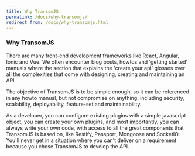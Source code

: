 ```yaml
---
title: Why TransomJS
permalink: /docs/why-transomjs/
redirect_from: /docs/why-transomjs.html
---
```


### Why TransomJS
There are many front-end development frameworks like React, Angular, Ionic and Vue. We often encounter blog posts, howtos and 'getting started' manuals where the section that explains the 'create your api' glosses over all the complexities that come with designing, creating and maintaining an API. 

The objective of TransomJS is to be simple enough, so it can be referenced in any howto manual, but not compromise on anything, including security, scalability, deployability, feature-set and maintainability. 

As a developer, you can configure existing plugins with a simple javascript object, you can create your own plugins, and most importantly, you can always write your own code, with access to all the great components that TransomJS is based on, like Restify, Passport, Mongoose and SocketIO. You'll never get in a situation where you can't deliver on a requirement because you chose TransomJS to develop the API.
